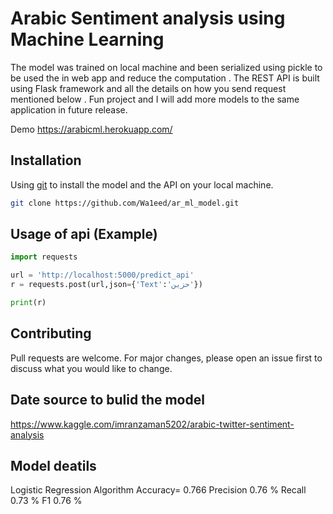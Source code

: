 # Arabic Sentiment analysis using Machine Learning

The model was trained on local machine and been serialized using pickle to be used the in web app and reduce the computation . The REST API is built using Flask framework and all the details on how you send request mentioned below . Fun project and I will add more models to the same application in future release. 

Demo https://arabicml.herokuapp.com/

## Installation

Using [git](https://github.com/Wa1eed/ar_ml_model.git) to install the model and the API on your local machine.

```bash
git clone https://github.com/Wa1eed/ar_ml_model.git

```

## Usage of api (Example)

```python
import requests

url = 'http://localhost:5000/predict_api'
r = requests.post(url,json={'Text':'حزين'}) 

print(r)

```

## Contributing
Pull requests are welcome. For major changes, please open an issue first to discuss what you would like to change.

## Date source to bulid the model 

https://www.kaggle.com/imranzaman5202/arabic-twitter-sentiment-analysis

## Model deatils 
Logistic Regression Algorithm
Accuracy= 0.766
Precision 0.76 %
Recall 0.73 %
F1 0.76 %



